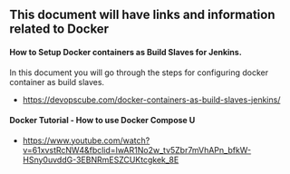 This document will have links and information related to Docker
--
#### How to Setup Docker containers as Build Slaves for Jenkins.

In this document you will go through the steps for configuring docker container as build slaves.

 * https://devopscube.com/docker-containers-as-build-slaves-jenkins/
 
#### Docker Tutorial - How to use Docker Compose U

* https://www.youtube.com/watch?v=61xvstRcNW4&fbclid=IwAR1No2w_tv5Zbr7mVhAPn_bfkW-HSny0uvddG-3EBNRmESZCUKtcgkek_8E

